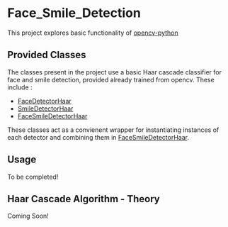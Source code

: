 # Face_Smile_Detection

This project explores basic functionality of <a href = "https://github.com/opencv/opencv-python"> opencv-python </a>

## Provided Classes 

The classes present in the project use a basic Haar cascade classifier for face and smile detection, provided already trained from opencv. These include : 

*  [FaceDetectorHaar](Face_Detector.py)
*  [SmileDetectorHaar](Smile_Detector.py)
*  [FaceSmileDetectorHaar](Face_Smile_Detector.py)

These classes act as a convienent wrapper for instantiating instances of each detector and combining them in [FaceSmileDetectorHaar](Face_Smile_Detector.py). 

## Usage

To be completed!

## Haar Cascade Algorithm - Theory

Coming Soon!


